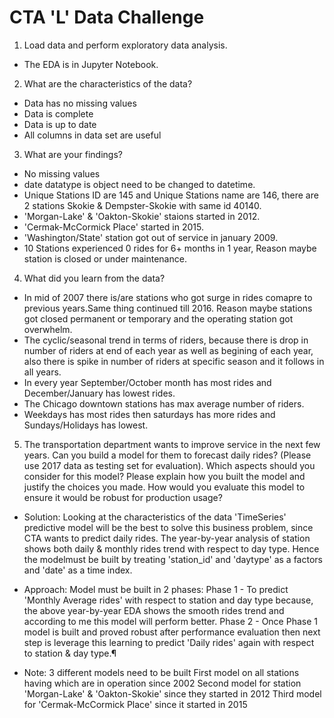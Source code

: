 # CTA 'L' Data Challenge


1. Load data and perform exploratory data analysis.
- The EDA is in Jupyter Notebook.


2. What are the characteristics of the data?
- Data has no missing values
- Data is complete
- Data is up to date
- All columns in data set are useful

3. What are your findings?
- No missing values
- date datatype is object need to be changed to datetime.
- Unique Stations ID are 145 and Unique Stations name are 146, there are 2 stations Skokie & Dempster-Skokie with same id 40140.
- 'Morgan-Lake' & 'Oakton-Skokie' staions started in 2012.
- 'Cermak-McCormick Place' started in 2015.
- 'Washington/State' station got out of service in january 2009.
- 10 Stations experienced 0 rides for 6+ months in 1 year, Reason maybe station is closed or under maintenance.


4. What did you learn from the data?
- In mid of 2007 there is/are stations who got surge in rides comapre to previous years.Same thing continued till 2016. Reason maybe stations got closed permanent or temporary and the operating station got overwhelm.
- The cyclic/seasonal trend in terms of riders, because there is drop in number of riders at end of each year as well as begining of each year, also there is spike in number of riders at specific season and it follows in all years.
- In every year September/October month has most rides and December/January has lowest rides.
- The Chicago downtown stations has max average number of riders.
- Weekdays has most rides then saturdays has more rides and Sundays/Holidays has lowest.


5. The transportation department wants to improve service in the next few years. Can you
build a model for them to forecast daily rides? (Please use 2017 data as testing set for evaluation). Which aspects should you consider for this model? Please explain how you built the model and justify the choices you made. How would you evaluate this model to ensure it would be robust for production usage?

- Solution:
Looking at the characteristics of the data 'TimeSeries' predictive model will be the best to solve this business problem, since CTA wants to predict daily rides.
The year-by-year analysis of station shows both daily & monthly rides trend with respect to day type. Hence the modelmust be built by treating 'station_id' and 'daytype' as a factors and 'date' as a time index.

- Approach:
Model must be built in 2 phases:
Phase 1 - To predict 'Monthly Average rides' with respect to station and day type because, the above year-by-year EDA shows the smooth rides trend and according to me this model will perform better.
Phase 2 - Once Phase 1 model is built and proved robust after performance evaluation then next step is leverage this learning to predict 'Daily rides' again with respect to station & day type.¶

- Note:
3 different models need to be built
First model on all stations having which are in operation since 2002
Second model for station 'Morgan-Lake' & 'Oakton-Skokie' since they started in 2012
Third model for 'Cermak-McCormick Place' since it started in 2015

​





